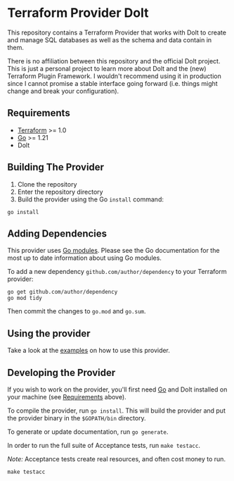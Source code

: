 # Terraform Provider Dolt

This repository contains a Terraform Provider that works with Dolt to create and manage SQL databases as well as the schema and data contain in them.

There is no affiliation between this repository and the official Dolt project.
This is just a personal project to learn more about Dolt and the (new) Terraform Plugin Framework.
I wouldn't recommend using it in production since I cannot promise a stable interface going forward (i.e. things might change and break your configuration).

## Requirements

- [Terraform](https://developer.hashicorp.com/terraform/downloads) >= 1.0
- [Go](https://golang.org/doc/install) >= 1.21
- Dolt

## Building The Provider

1. Clone the repository
1. Enter the repository directory
1. Build the provider using the Go `install` command:

```shell
go install
```

## Adding Dependencies

This provider uses [Go modules](https://github.com/golang/go/wiki/Modules).
Please see the Go documentation for the most up to date information about using Go modules.

To add a new dependency `github.com/author/dependency` to your Terraform provider:

```shell
go get github.com/author/dependency
go mod tidy
```

Then commit the changes to `go.mod` and `go.sum`.

## Using the provider

Take a look at the [examples](./examples) on how to use this provider.

## Developing the Provider

If you wish to work on the provider, you'll first need [Go](http://www.golang.org) and Dolt installed on your machine (see [Requirements](#requirements) above).

To compile the provider, run `go install`. This will build the provider and put the provider binary in the `$GOPATH/bin` directory.

To generate or update documentation, run `go generate`.

In order to run the full suite of Acceptance tests, run `make testacc`.

*Note:* Acceptance tests create real resources, and often cost money to run.

```shell
make testacc
```
